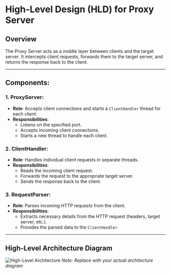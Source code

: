 # High-Level Design (HLD) for Proxy Server

## Overview
The Proxy Server acts as a middle layer between clients and the target server. It intercepts client requests, forwards them to the target server, and returns the response back to the client.

---

## Components:
### 1. **ProxyServer**:
   - **Role**: Accepts client connections and starts a `ClientHandler` thread for each client.
   - **Responsibilities**:
     - Listens on the specified port.
     - Accepts incoming client connections.
     - Starts a new thread to handle each client.
  
### 2. **ClientHandler**:
   - **Role**: Handles individual client requests in separate threads.
   - **Responsibilities**:
     - Reads the incoming client request.
     - Forwards the request to the appropriate target server.
     - Sends the response back to the client.

### 3. **RequestParser**:
   - **Role**: Parses incoming HTTP requests from the client.
   - **Responsibilities**:
     - Extracts necessary details from the HTTP request (headers, target server, etc.).
     - Provides the parsed data to the `ClientHandler`.

---

## High-Level Architecture Diagram

![High-Level Architecture](https://via.placeholder.com/600x400.png) 
*Note: Replace with your actual architecture diagram*

